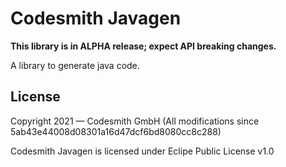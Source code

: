 # Codesmith Javagen

**This library is in ALPHA release; expect API breaking changes.**

A library to generate java code.

## License

Copyright 2021 — Codesmith GmbH (All modifications since 5ab43e44008d08301a16d47dcf6bd8080cc8c288)

Codesmith Javagen is licensed under Eclipe Public License v1.0
